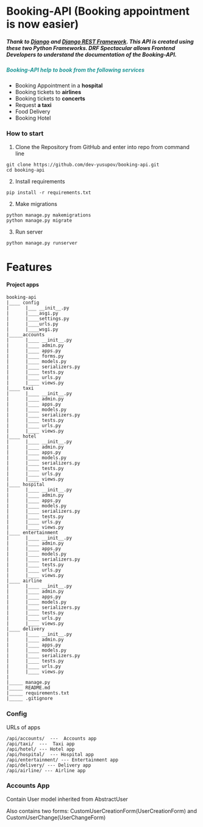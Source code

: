 # Booking-API (Booking appointment is now easier)

##### Thank to [Django](https://www.djangoproject.com/) and [Django REST Framework](https://www.django-rest-framework.org/). This API is created using these two Python Frameworks. DRF Spectacular allows Frontend Developers to understand the documentation of the Booking-API.

<h5 style="color:rgb(30,150,150);">Booking-API help to book from the following services</h5>

- Booking Appointment in a **hospital**
- Booking tickets to **airlines**
- Booking tickets to **concerts**
- Request **a taxi**
- Food Delivery
- Booking Hotel

### How to start

1. Clone the Repository from GitHub and enter into repo from command line
   
```
git clone https://github.com/dev-yusupov/booking-api.git
cd booking-api
```

2. Install requirements

```
pip install -r requirements.txt
```

2. Make migrations

```
python manage.py makemigrations
python manage.py migrate
```

3. Run server
   
```
python manage.py runserver
```

# Features
#### Project apps

```
booking-api
|____ config
|      |___ __init__.py
|      |____asgi.py
|      |____settings.py
|      |____urls.py
|      |____wsgi.py
|_____accounts
|      |____ __init__.py
|      |____ admin.py
|      |____ apps.py
|      |____ forms.py
|      |____ models.py
|      |____ serializers.py
|      |____ tests.py
|      |____ urls.py
|      |____ views.py
|____ taxi
|      |____ __init__.py
|      |____ admin.py
|      |____ apps.py
|      |____ models.py
|      |____ serializers.py
|      |____ tests.py
|      |____ urls.py
|      |____ views.py
|____ hotel
|      |____ __init__.py
|      |____ admin.py
|      |____ apps.py
|      |____ models.py
|      |____ serializers.py
|      |____ tests.py
|      |____ urls.py
|      |____ views.py
|____ hospital
|      |____ __init__.py
|      |____ admin.py
|      |____ apps.py
|      |____ models.py
|      |____ serializers.py
|      |____ tests.py
|      |____ urls.py
|      |____ views.py
|____ entertainment
|      |____ __init__.py
|      |____ admin.py
|      |____ apps.py
|      |____ models.py
|      |____ serializers.py
|      |____ tests.py
|      |____ urls.py
|      |____ views.py
|____ airline
|      |____ __init__.py
|      |____ admin.py
|      |____ apps.py
|      |____ models.py
|      |____ serializers.py
|      |____ tests.py
|      |____ urls.py
|      |____ views.py
|____ delivery
|      |____ __init__.py
|      |____ admin.py
|      |____ apps.py
|      |____ models.py
|      |____ serializers.py
|      |____ tests.py
|      |____ urls.py
|      |____ views.py
|
|_____ manage.py
|_____ README.md
|_____ requirements.txt
|_____ .gitignore
```


### Config
URLs of apps

```
/api/accounts/  ---  Accounts app
/api/taxi/  ---  Taxi app
/api/hotel/ --- Hotel app
/api/hospital/  --- Hospital app
/api/entertainment/ --- Entertainment app
/api/delivery/ --- Delivery app
/api/airline/ --- Airline app
```


### Accounts App
Contain User model inherited from AbstractUser

Also contains two forms: CustomUserCreationForm(UserCreationForm) and CustomUserChange(UserChangeForm)
